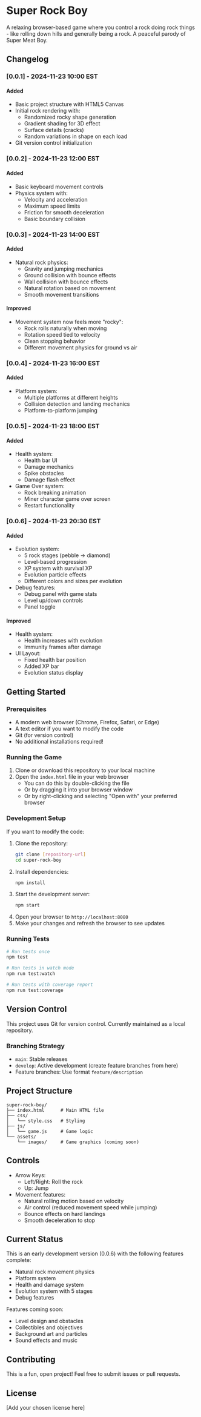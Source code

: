 # Super Rock Boy

A relaxing browser-based game where you control a rock doing rock things - like rolling down hills and generally being a rock. A peaceful parody of Super Meat Boy.

## Changelog

### [0.0.1] - 2024-11-23 10:00 EST
#### Added
- Basic project structure with HTML5 Canvas
- Initial rock rendering with:
  - Randomized rocky shape generation
  - Gradient shading for 3D effect
  - Surface details (cracks)
  - Random variations in shape on each load
- Git version control initialization

### [0.0.2] - 2024-11-23 12:00 EST
#### Added
- Basic keyboard movement controls
- Physics system with:
  - Velocity and acceleration
  - Maximum speed limits
  - Friction for smooth deceleration
  - Basic boundary collision

### [0.0.3] - 2024-11-23 14:00 EST
#### Added
- Natural rock physics:
  - Gravity and jumping mechanics
  - Ground collision with bounce effects
  - Wall collision with bounce effects
  - Natural rotation based on movement
  - Smooth movement transitions
#### Improved
- Movement system now feels more "rocky":
  - Rock rolls naturally when moving
  - Rotation speed tied to velocity
  - Clean stopping behavior
  - Different movement physics for ground vs air

### [0.0.4] - 2024-11-23 16:00 EST
#### Added
- Platform system:
  - Multiple platforms at different heights
  - Collision detection and landing mechanics
  - Platform-to-platform jumping

### [0.0.5] - 2024-11-23 18:00 EST
#### Added
- Health system:
  - Health bar UI
  - Damage mechanics
  - Spike obstacles
  - Damage flash effect
- Game Over system:
  - Rock breaking animation
  - Miner character game over screen
  - Restart functionality

### [0.0.6] - 2024-11-23 20:30 EST
#### Added
- Evolution system:
  - 5 rock stages (pebble → diamond)
  - Level-based progression
  - XP system with survival XP
  - Evolution particle effects
  - Different colors and sizes per evolution
- Debug features:
  - Debug panel with game stats
  - Level up/down controls
  - Panel toggle
#### Improved
- Health system:
  - Health increases with evolution
  - Immunity frames after damage
- UI Layout:
  - Fixed health bar position
  - Added XP bar
  - Evolution status display

## Getting Started

### Prerequisites
- A modern web browser (Chrome, Firefox, Safari, or Edge)
- A text editor if you want to modify the code
- Git (for version control)
- No additional installations required!

### Running the Game
1. Clone or download this repository to your local machine
2. Open the `index.html` file in your web browser
   - You can do this by double-clicking the file
   - Or by dragging it into your browser window
   - Or by right-clicking and selecting "Open with" your preferred browser

### Development Setup
If you want to modify the code:
1. Clone the repository:
   ```bash
   git clone [repository-url]
   cd super-rock-boy
   ```
2. Install dependencies:
   ```bash
   npm install
   ```
3. Start the development server:
   ```bash
   npm start
   ```
4. Open your browser to `http://localhost:8080`
5. Make your changes and refresh the browser to see updates

### Running Tests
```bash
# Run tests once
npm test

# Run tests in watch mode
npm run test:watch

# Run tests with coverage report
npm run test:coverage
```

## Version Control
This project uses Git for version control. Currently maintained as a local repository.

### Branching Strategy
- `main`: Stable releases
- `develop`: Active development (create feature branches from here)
- Feature branches: Use format `feature/description`

## Project Structure
```
super-rock-boy/
├── index.html      # Main HTML file
├── css/
│   └── style.css   # Styling
├── js/
│   └── game.js     # Game logic
└── assets/
    └── images/     # Game graphics (coming soon)
```

## Controls
- Arrow Keys:
  - Left/Right: Roll the rock
  - Up: Jump
- Movement features:
  - Natural rolling motion based on velocity
  - Air control (reduced movement speed while jumping)
  - Bounce effects on hard landings
  - Smooth deceleration to stop

## Current Status
This is an early development version (0.0.6) with the following features complete:
- Natural rock movement physics
- Platform system
- Health and damage system
- Evolution system with 5 stages
- Debug features

Features coming soon:
- Level design and obstacles
- Collectibles and objectives
- Background art and particles
- Sound effects and music

## Contributing
This is a fun, open project! Feel free to submit issues or pull requests.

## License
[Add your chosen license here]
